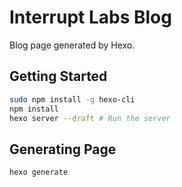 # Interrupt Labs Blog
Blog page generated by Hexo.

## Getting Started
``` bash
sudo npm install -g hexo-cli
npm install
hexo server --draft # Run the server
```

## Generating Page
``` bash
hexo generate
```


